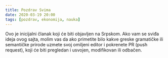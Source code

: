 ```yaml
---
title: Pozdrav Svima
date: 2020-03-19 20:00
tags: [pozdrav, ekonomija, nauka]
---
```


Ovo je inicijalni članak koji će biti objavljen na Srpskom. Ako vam se sviđa ideja ovog sajta, molim vas da ako primetite bilo kakve greske gramatičke ili semantičke prirode uzmete svoj omiljeni editor i pokrenete PR (push request), koji će biti pregledan i usvojen, modifikovan ili odbačen.